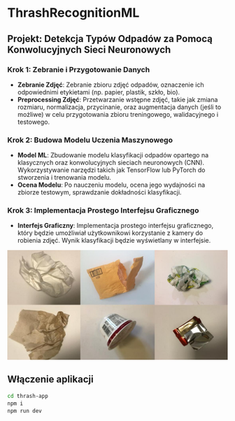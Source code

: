 # ThrashRecognitionML

## Projekt: Detekcja Typów Odpadów za Pomocą Konwolucyjnych Sieci Neuronowych

### Krok 1: Zebranie i Przygotowanie Danych

-   **Zebranie Zdjęć**: Zebranie zbioru zdjęć odpadów, oznaczenie ich odpowiednimi etykietami (np. papier, plastik, szkło, bio).
-   **Preprocessing Zdjęć**: Przetwarzanie wstępne zdjęć, takie jak zmiana rozmiaru, normalizacja, przycinanie, oraz augmentacja danych (jeśli to możliwe) w celu przygotowania zbioru treningowego, walidacyjnego i testowego.

### Krok 2: Budowa Modelu Uczenia Maszynowego

-   **Model ML**: Zbudowanie modelu klasyfikacji odpadów opartego na klasycznych oraz konwolucyjnych sieciach neuronowych (CNN). Wykorzystywanie narzędzi takich jak TensorFlow lub PyTorch do stworzenia i trenowania modelu.
-   **Ocena Modelu**: Po nauczeniu modelu, ocena jego wydajności na zbiorze testowym, sprawdzanie dokładności klasyfikacji.

### Krok 3: Implementacja Prostego Interfejsu Graficznego

-   **Interfejs Graficzny**: Implementacja prostego interfejsu graficznego, który będzie umożliwiał użytkownikowi korzystanie z kamery do robienia zdjęć. Wynik klasyfikacji będzie wyświetlany w interfejsie.

![Example photos](./trashnet_example.png)

## Włączenie aplikacji

```bash
cd thrash-app
npm i
npm run dev
```
